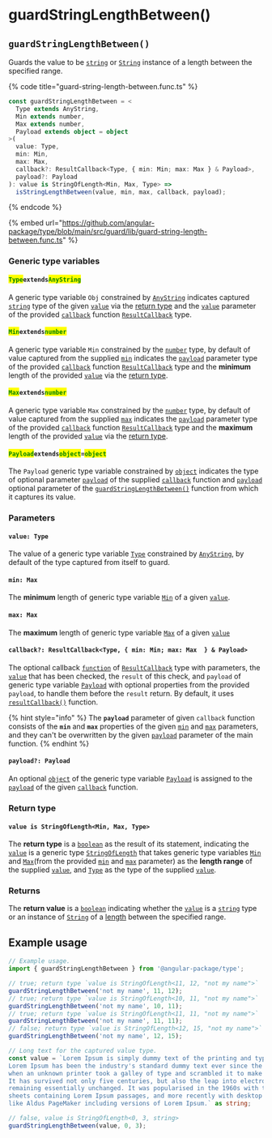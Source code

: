 # guardStringLengthBetween()

## `guardStringLengthBetween()`

Guards the value to be [`string`](https://developer.mozilla.org/en-US/docs/Web/JavaScript/Reference/Global\_Objects/String) or [`String`](https://developer.mozilla.org/en-US/docs/Web/JavaScript/Reference/Global\_Objects/String) instance of a length between the specified range.

{% code title="guard-string-length-between.func.ts" %}
```typescript
const guardStringLengthBetween = <
  Type extends AnyString,
  Min extends number,
  Max extends number,
  Payload extends object = object
>(
  value: Type,
  min: Min,
  max: Max,
  callback?: ResultCallback<Type, { min: Min; max: Max } & Payload>,
  payload?: Payload
): value is StringOfLength<Min, Max, Type> =>
  isStringLengthBetween(value, min, max, callback, payload);
```
{% endcode %}

{% embed url="https://github.com/angular-package/type/blob/main/src/guard/lib/guard-string-length-between.func.ts" %}

### Generic type variables

#### <mark style="color:green;">**`Type`**</mark>**`extends`**<mark style="color:green;">**`AnyString`**</mark>

A generic type variable `Obj` constrained by [`AnyString`](../types/anystring.md) indicates captured [`string`](https://www.typescriptlang.org/docs/handbook/basic-types.html#string) type of the given [`value`](guardstringlengthbetween.md#value-type) via the [return type](guardstringlengthbetween.md#return-type) and the [`value`](../types/resultcallback.md#value-value) parameter of the provided [`callback`](guardstringlengthbetween.md#callback-resultcallback-less-than-type-minmax-less-than-min-max-greater-than-and-payload-greater-tha) function [`ResultCallback`](../types/resultcallback.md) type.

#### <mark style="color:green;">**`Min`**</mark>**`extends`**<mark style="color:green;">**`number`**</mark>

A generic type variable `Min` constrained by the [`number`](https://www.typescriptlang.org/docs/handbook/basic-types.html#number) type, by default of value captured from the supplied [`min`](guardstringlengthbetween.md#min-max) indicates the [`payload`](../types/resultcallback.md#payload-payload) parameter type of the provided [`callback`](guardstringlengthbetween.md#callback-resultcallback-less-than-type-minmax-less-than-min-max-greater-than-and-payload-greater-tha) function [`ResultCallback`](../types/resultcallback.md) type and the **minimum** length of the provided [`value`](guardstringlengthbetween.md#value-type) via the [return type](guardstringlengthbetween.md#return-type).

#### <mark style="color:green;">**`Max`**</mark>**`extends`**<mark style="color:green;">**`number`**</mark>

A generic type variable `Max` constrained by the [`number`](https://www.typescriptlang.org/docs/handbook/basic-types.html#number) type, by default of value captured from the supplied [`max`](guardstringlengthbetween.md#max-max) indicates the [`payload`](../types/resultcallback.md#payload-payload) parameter type of the provided [`callback`](guardstringlengthbetween.md#callback-resultcallback-less-than-type-minmax-less-than-min-max-greater-than-and-payload-greater-tha) function [`ResultCallback`](../types/resultcallback.md) type and the **maximum** length of the provided [`value`](guardstringlengthbetween.md#value-type) via the [return type](guardstringlengthbetween.md#return-type).

#### <mark style="color:green;">**`Payload`**</mark>**`extends`**<mark style="color:green;">**`object`**</mark>**`=`**<mark style="color:green;">**`object`**</mark>

The `Payload` generic type variable constrained by [`object`](https://www.typescriptlang.org/docs/handbook/basic-types.html#object) indicates the type of optional parameter [`payload`](../types/resultcallback.md#payload-payload) of the supplied [`callback`](guardstringlengthbetween.md#callback-resultcallback-less-than-type-min-and-payload-greater-than) function and [`payload`](guardstringlengthbetween.md#payload-payload) optional parameter of the [`guardStringLengthBetween()`](guardstringlengthbetween.md#guardstringlengthbetween) function from which it captures its value.

### Parameters

#### `value: Type`

The value of a generic type variable [`Type`](guardstringlengthbetween.md#typeextendsanystring) constrained by [`AnyString`](../types/anystring.md), by default of the type captured from itself to guard.

#### `min: Max`

The **minimum** length of generic type variable [`Min`](guardstringlengthbetween.md#minextendsnumber) of a given [`value`](guardstringlengthbetween.md#value-type).

#### `max: Max`

The **maximum** length of generic type variable [`Max`](guardstringlengthbetween.md#maxextendsnumber) of a given [`value`](guardstringlengthbetween.md#value-type)

#### `callback?: ResultCallback<Type, { min: Min; max: Max  } & Payload>`

The optional callback [`function`](https://developer.mozilla.org/en-US/docs/Web/JavaScript/Guide/Functions) of [`ResultCallback`](../types/resultcallback.md) type with parameters, the [`value`](guardstringlengthbetween.md#value-type) that has been checked, the `result` of this check, and `payload` of generic type variable [`Payload`](guardstringlengthbetween.md#payloadextendsobject) with optional properties from the provided `payload`, to handle them before the `result` return. By default, it uses [`resultCallback()`](../helper/resultcallback.md) function.

{% hint style="info" %}
The **`payload`** parameter of given `callback` function consists of the **`min`** and **`max`** properties of the given [`min`](guardstringlengthbetween.md#min-max) and [`max`](guardstringlengthbetween.md#max-max) parameters, and they can't be overwritten by the given [`payload`](guardstringlengthbetween.md#payload-payload) parameter of the main function.
{% endhint %}

#### `payload?: Payload`

An optional [`object`](https://developer.mozilla.org/en-US/docs/Web/JavaScript/Reference/Global\_Objects/Object) of the generic type variable [`Payload`](guardstringlengthbetween.md#payloadextendsobject-object) is assigned to the [`payload`](../types/resultcallback.md#payload-payload) of the given [`callback`](guardstringlengthbetween.md#callback-resultcallback-less-than-type-min-min-max-max-and-payload-greater-than) function.

### Return type

#### `value is StringOfLength<Min, Max, Type>`

The **return type** is a [`boolean`](https://www.typescriptlang.org/docs/handbook/basic-types.html#boolean) as the result of its statement, indicating the [`value`](guardstringlengthbetween.md#value-type) is a generic type [`StringOfLength`](../types/stringoflength.md) that takes generic type variables [`Min`](guardstringlengthbetween.md#minextendsnumber) and [`Max`](guardstringlengthbetween.md#maxextendsnumber)(from the provided [`min`](guardstringlengthbetween.md#min-max) and [`max`](guardstringlengthbetween.md#max-max) parameter) as the **length range** of the supplied [`value`](guardstringlengthbetween.md#value-type), and [`Type`](guardstringlengthbetween.md#typeextendsanystring) as the type of the supplied [`value`](guardstringlengthbetween.md#value-type).

### Returns

The **return value** is a [`boolean`](https://developer.mozilla.org/en-US/docs/Web/JavaScript/Reference/Global\_Objects/Boolean) indicating whether the [`value`](guardstringlengthbetween.md#value-type) is a [`string`](https://developer.mozilla.org/en-US/docs/Web/JavaScript/Reference/Global\_Objects/String) type or an instance of [`String`](https://developer.mozilla.org/en-US/docs/Web/JavaScript/Reference/Global\_Objects/String) of a [length](guardstringlengthbetween.md#length-minmax-less-than-min-max-greater-than-or-min-or-max) between the specified range.

## Example usage

```typescript
// Example usage.
import { guardStringLengthBetween } from '@angular-package/type';

// true; return type `value is StringOfLength<11, 12, "not my name">`
guardStringLengthBetween('not my name', 11, 12);
// true; return type `value is StringOfLength<10, 11, "not my name">`
guardStringLengthBetween('not my name', 10, 11);
// true; return type `value is StringOfLength<11, 11, "not my name">`
guardStringLengthBetween('not my name', 11, 11);
// false; return type `value is StringOfLength<12, 15, "not my name">`
guardStringLengthBetween('not my name', 12, 15);

// Long text for the captured value type.
const value = `Lorem Ipsum is simply dummy text of the printing and typesetting industry.
Lorem Ipsum has been the industry's standard dummy text ever since the 1500s,
when an unknown printer took a galley of type and scrambled it to make a type specimen book.
It has survived not only five centuries, but also the leap into electronic typesetting,
remaining essentially unchanged. It was popularised in the 1960s with the release of Letraset
sheets containing Lorem Ipsum passages, and more recently with desktop publishing software
like Aldus PageMaker including versions of Lorem Ipsum.` as string;

// false, value is StringOfLength<0, 3, string>
guardStringLengthBetween(value, 0, 3); 
```
